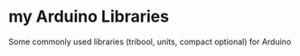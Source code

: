 # my Arduino Libraries

Some commonly used libraries (tribool, units, compact optional) for Arduino
